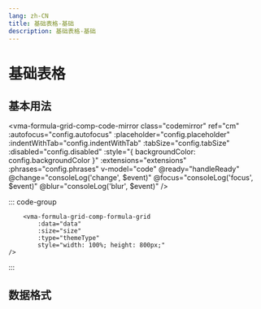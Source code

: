 ```yaml
---
lang: zh-CN
title: 基础表格-基础
description: 基础表格-基础
---
```


# 基础表格

## 基本用法

<p>

<vma-formula-grid-comp-code-mirror
    class="codemirror"
    ref="cm"
    :autofocus="config.autofocus"
    :placeholder="config.placeholder"
    :indentWithTab="config.indentWithTab"
    :tabSize="config.tabSize"
    :disabled="config.disabled"
    :style="{ backgroundColor: config.backgroundColor }"
    :extensions="extensions"
    :phrases="config.phrases"
    v-model="code"
    @ready="handleReady"
    @change="consoleLog('change', $event)"
    @focus="consoleLog('focus', $event)"
    @blur="consoleLog('blur', $event)"
    />
</p>

::: code-group
```vue
    <vma-formula-grid-comp-formula-grid 
        :data="data" 
        :size="size" 
        :type="themeType"
        style="width: 100%; height: 800px;"
/>
```
:::

## 数据格式


<script setup lang="ts">
  import { reactive, shallowRef, computed, onMounted } from 'vue';

  const consoleLog = console.log;
  const code = shallowRef(`console.log('Hello World')`);
  const view = shallowRef();
  const config = reactive({
    disabled: false,
    indentWithTab: true,
    tabSize: 4,
    autofocus: true,
    placeholder: 'input...',
    backgroundColor: 'lightgrey',
    language: '',
    phrases: 'en-us'
  });

  const handleReady = (payload) => {
    console.log('handleReady payload:', payload)
  };

  const extensions = computed(() => {
    const result = [];
    return result
  });

  onMounted(() => {
    console.log('mounted view:', view);
  });

  
</script>
